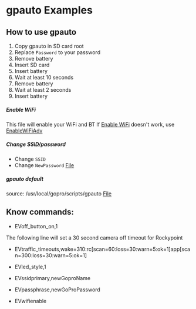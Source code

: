 # gpauto Examples

## How to use gpauto

1) Copy gpauto in SD card root
2) Replace `Password` to your password
3) Remove battery
4) Insert SD card
5) Insert battery
6) Wait at least 10 seconds
7) Remove battery
8) Wait at least 2 seconds
9) Insert battery

##### Enable WiFi
This file will enable your WiFi and BT
If [Enable WiFi](Examples/EnableWiFi/gpauto) doesn't work, use [EnableWiFiAdv](Examples/EnableWiFiAdv/gpauto)

##### Change SSID/password
- Change `SSID`
- Change `NewPassword` 
[File](Examples/ChangeWiFiSettings/gpauto)

##### gpauto default
source: /usr/local/gopro/scripts/gpauto
[File](Examples/default/gpauto)


## Know commands:

- EVoff_button_on,1

The following line will set a 30 second camera off timeout for Rockypoint
- EVtraffic_timeouts,wake=310:rc[scan=60:loss=30:warn=5:ok=1]app[scan=300:loss=30:warn=5:ok=1]
- EVled_style,1

- EVssidprimary,newGoproName
- EVpassphrase,newGoProPassword

- EVwifienable